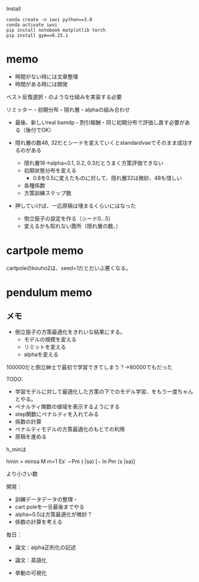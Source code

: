 
Install
```
conda create -n iwvi python==3.8
conda activate iwvi
pip install notebook matplotlib torch 
pip install gym==0.25.1
```

# memo
* 時間がない時には文章整理
* 時間がある時には開発


ベスト反復選択・のような仕組みを実装する必要

リミッター・初期分布・隠れ層・alphaの組み合わせ


* 最後、新しいreal bamdp・割引報酬・同じ初期分布で評価し直す必要がある（後付でOK）

* 隠れ層の数48, 32だとシードを変えていくとstandardvaeでそのまま成功するのがある
  * 隠れ層16→alpha=0.1, 0.2, 0.3だとうまく方策評価できない
  * 初期状態分布を変える
    * 0.8を0.5に変えたものに対して、隠れ層32は微妙、48も惜しい
  * 各種係数
  * 方策訓練ステップ数

* 押していけば、一応原稿は埋まるくらいにはなった
  * 倒立振子の設定を作る（シード0...5）
  * 変えるかも知れない箇所（隠れ層の数、）



# cartpole memo
cartpoleのkouho2は、seed=1だとだいぶ悪くなる。


# pendulum memo



## メモ

* 倒立振子の方策最適化をきれいな結果にする。
  * モデルの規模を変える
  * リミットを変える
  * alphaを変える

100000だと倒立紳士で最初で学習できてしまう？→80000でもだった
  


TODO:

* 学習モデルに対して最適化した方策の下でのモデル学習、をもう一度ちゃんとやる。
* ペナルティ関数の値域を表示するようにする
* step関数にペナルティを入れてみる
* 係数の計算
* ペナルティモデルの方策最適化のもとでの利用
* 原稿を進める


h_minは

hmin = minsa M
m=1 Es′ ∼Pm (·|sa) [− ln Pm (s |sa)]

より小さい数

開発：
* 訓練データデータの整理・
* cart poleを一旦最後までやる
* alpha=0.5は方策最適化が微妙？
* 係数の計算を考える

毎日：
* 論文：alpha正則化の記述
* 論文：英語化

* 挙動の可視化



